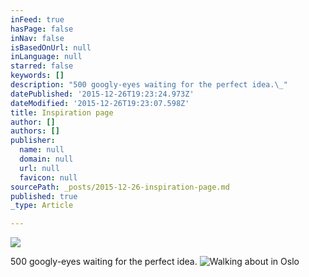 ```yaml
---
inFeed: true
hasPage: false
inNav: false
isBasedOnUrl: null
inLanguage: null
starred: false
keywords: []
description: "500 googly-eyes waiting for the perfect idea.\_"
datePublished: '2015-12-26T19:23:24.973Z'
dateModified: '2015-12-26T19:23:07.598Z'
title: Inspiration page
author: []
authors: []
publisher:
  name: null
  domain: null
  url: null
  favicon: null
sourcePath: _posts/2015-12-26-inspiration-page.md
published: true
_type: Article

---
```

![](https://scontent-arn2-1.xx.fbcdn.net/hphotos-xpt1/v/t1.0-9/12122787_10153637776575619_6702600389351678734_n.jpg?oh=d9e60faf3a8cd7e42292c2431d1ebea3&oe=56E6C17E)

500 googly-eyes waiting for the perfect idea. ![Walking about in Oslo](https://the-grid-user-content.s3-us-west-2.amazonaws.com/2e755a97-b258-4c8b-a417-0c61f826d562.jpg)